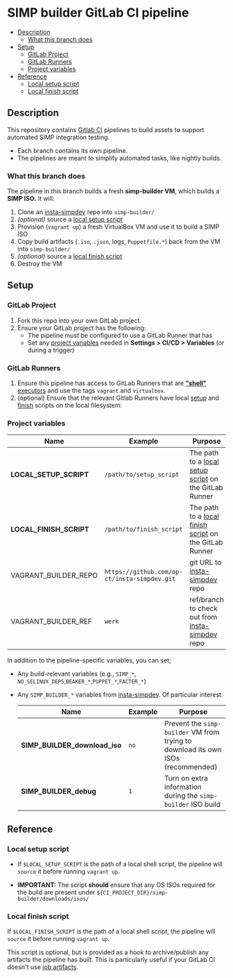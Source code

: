 # SIMP builder GitLab CI pipeline


<!-- vim-markdown-toc GFM -->

* [Description](#description)
  * [What this branch does](#what-this-branch-does)
* [Setup](#setup)
  * [GitLab Project](#gitlab-project)
  * [GitLab Runners](#gitlab-runners)
  * [Project variables](#project-variables)
* [Reference](#reference)
  * [Local setup script](#local-setup-script)
  * [Local finish script](#local-finish-script)

<!-- vim-markdown-toc -->


## Description

This repository contains [Gitlab CI][gitlab_ci] pipelines to build assets to support
automated SIMP integration testing.

* Each branch contains its own pipeline.
* The pipelines are meant to simplify automated tasks, like nightly builds.

### What this branch does

The pipeline in this branch builds a fresh **simp-builder VM**, which builds
a **SIMP ISO.**  It will:

1. Clone an [insta-simpdev][insta_simpdev] repo into `simp-builder/`
2. _(optional)_ source a [local setup script](#local-setup-script)
3. Provision (`vagrant up`) a fresh VirtualBox VM and use it to build a SIMP ISO
4. Copy build artifacts (`.iso`, `.json`, logs, `Puppetfile.*`) back from the VM into `simp-builder/`
5. _(optional)_ source a [local finish script](#local-finish-script)
6. Destroy the VM



## Setup

### GitLab Project

1. Fork this repo into your own GitLab project.
2. Ensure your GitLab project has the following:
   * The pipeline must be configured to use a GitLab Runner that has
   * Set any [project variables](#project-variables) needed in **Settings > CI/CD > Variables** (or during a trigger)

### GitLab Runners

1. Ensure this pipeline has access to GitLab Runners that are [**"shell"**
   executors][shell_exec] and use the tags `vagrant` and `virtualbox`.
2. (optional) Ensure that the relevant Gitlab Runners have local
   [setup](#local-setup-script) and [finish](#local-finish-script) scripts on
   the local filesystem:

### Project variables

|  Name | Example | Purpose |
| ----- | ------- | --- |
| **LOCAL_SETUP_SCRIPT**  | `/path/to/setup_script` | The path to a [local setup script](#local-setup-script) on the GitLab Runner |
| **LOCAL_FINISH_SCRIPT** | `/path/to/finish_script` | The path to a [local finish script](#local-finish-script) on the GitLab Runner |
| VAGRANT_BUILDER_REPO | `https://github.com/op-ct/insta-simpdev.git` | git URL to [insta-simpdev][insta_simpdev] repo |
| VAGRANT_BUILDER_REF  | `werk` | ref/branch to check out from [insta-simpdev][insta_simpdev] repo |

In addition to the pipeline-specific variables, you can set;

* Any build-relevant variables (e.g., `SIMP_*`, `NO_SELINUX_DEPS`,`BEAKER_*`,`PUPPET_*`,`FACTER_*`)
* Any `SIMP_BUILDER_*` variables from [insta-simpdev][insta_simpdev].  Of particular interest:

  |  Name | Example | Purpose |
  | ----- | ------- | --- |
  | **SIMP_BUILDER_download_iso** | `no` | Prevent the `simp-builder` VM from trying to download its own ISOs (recommended) |
  | **SIMP_BUILDER_debug**   | `1`    | Turn on extra information during the `simp-builder` ISO build |


## Reference

### Local setup script

* If `$LOCAL_SETUP_SCRIPT` is the path of a local
shell script, the pipeline will `source` it before running `vagrant up`.

* **IMPORTANT:** The script **should** ensure that any OS ISOs required for the
  build are present under `${CI_PROJECT_DIR}/simp-builder/downloads/isos/`

### Local finish script

If `$LOCAL_FINISH_SCRIPT` is the path of
a local shell script, the pipeline will `source` it before running `vagrant
up`.

This script is optional, but is provided as a hook to archive/publish any
artifacts the pipeline has built.  This is particularly useful if your GitLab
CI doesn't use [job artifacts][job_artifacts].

[shell_exec]: https://docs.gitlab.com/runner/executors/#shell-executor
[job_artifacts]: https://docs.gitlab.com/ce/user/project/pipelines/job_artifacts.html
[gitlab_ci]: https://about.gitlab.com/features/gitlab-ci-cd/
[insta_simpdev]: https://github.com/op-ct/insta-simpdev.git
